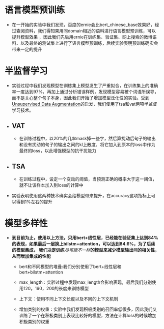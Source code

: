 # 语言模型预训练

- 在一开始的实验中我们发现，百度的ernie会比bert_chinese_base效果好，经过查阅资料，我们得知果用同domain相近的语料进行语言模型预训练，可以提升模型效果
，因此我们先后用ernie在训练集、验证集、网上搜索的微博语料、以及最终的测试集上进行了语言模型预训练，后续实验表明预训练确实会带来一定的提升

# 半监督学习

+ 实验过程中我们发现模型在训练集上模型发生了严重拟合，在训练集上的准确率一度达到97%，再加上通过分析错误样例，发现模型容易被个词语所误导，而不是关心整个句子本身，因此我们开始了增加模型泛化性的实验。受到[Unsupervised Data Augmentation](https://github.com/google-research/uda)的启发，我们使用了tsa和vat两项半监督学习技术。

+ ## VAT
    
    - 在训练过程中，以20%的几率mask掉一些字，然后算扰动后句子的输出和没有扰动的句子的输出之间的kl上散度，将它加入到原本的loss中作为最终的loss，以此增强模型的抗干扰能力

+ ## TSA
    
    - 在训练过程中，设定一个变动的阈值，当预测正确的概率大于这一阈值，就不让该样本加入到loss的计算中

+ 实验表明使用这两种技术确实会给模型带来提升，在accuracy这项指标上可以得到1%左右的提升


# 模型多样性

+ **到目前为止，使用以上方法，只用bert+线性层，已经能在验证集上达到84%的表现，如果最后一层换上bilstm+attention，可以达到84.6%，为了后续的模型集成，
我们决定训练***尽可能不一样***的模型来减少模型输出间的相关性，从而增加集成的性能**

  - bert和不同模型的堆叠:我们分别使用了bert+线性层和bert+bilstm+attention

  - max_length：实验过程中发现max_length会影响表现，最后我们分别使用120，160，200的长度来训练模型

  - 上下文：使用不同上下文长度以及不同的上下文机制

  - 增加类别的权重：实验中我们发现积极类别的召回率低很多，因此我们又训练了一个在积极类别上表现比较好的模型，方法在计算loss的时候增加积极类别的权重

